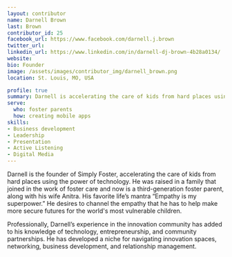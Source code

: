 ```yaml
---
layout: contributor
name: Darnell Brown
last: Brown
contributor_id: 25
facebook_url: https://www.facebook.com/darnell.j.brown
twitter_url: 
linkedin_url: https://www.linkedin.com/in/darnell-dj-brown-4b28a0134/
website: 
bio: Founder
image: /assets/images/contributor_img/darnell_brown.png
location: St. Louis, MO, USA

profile: true
summary: Darnell is accelerating the care of kids from hard places using the power of technology.
serve:
  who: foster parents
  how: creating mobile apps
skills:
- Business development
- Leadership
- Presentation
- Active Listening
- Digital Media
---
```

Darnell is the founder of Simply Foster, accelerating the care of kids from hard places using the power of technology. He was raised in a family that joined in the work of foster care and now is a third-generation foster parent, along with his wife Anitra. His favorite life’s mantra “Empathy is my superpower.” He desires to channel the empathy that he has to help make more secure futures for the world's most vulnerable children.

Professionally, Darnell’s experience in the innovation community has added to his knowledge of technology, entrepreneurship, and community partnerships. He has developed a niche for navigating innovation spaces, networking, business development, and relationship management.
